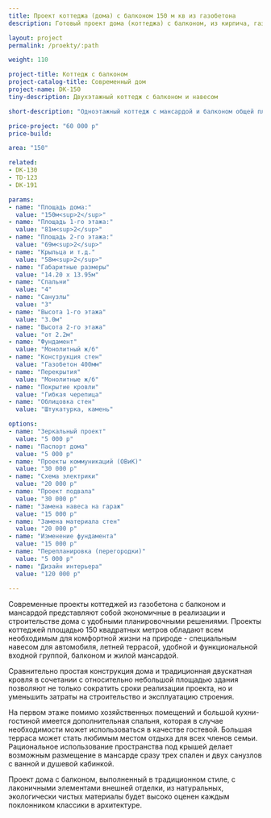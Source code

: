 ```yaml
---
title: Проект коттеджа (дома) с балконом 150 м кв из газобетона
description: Готовый проект дома (коттеджа) с балконом, из кирпича, газобетона или пеноблоков. Площадь&#58; 150 м.кв.

layout: project
permalink: /proekty/:path

weight: 110

project-title: Коттедж с балконом
project-catalog-title: Современный дом
project-name: DK-150
tiny-description: Двухэтажный коттедж с балконом и навесом

short-description: "Одноэтажный коттедж с мансардой и балконом общей площадью 150 м<sup>2</sup>. Навес для автомобиля защитит вашу машину от солнца, снега и дождя. Балкон, расположенный над террасой, в значительной мере влияет на эстетический вид жилого дома. Мансардные окна в крыше прекрасно освещают помещения. А еще сквозь них можно смотреть на небо: днем наблюдать, как плывут облака, ночью – как появляются и падают звезды."

price-project: "60 000 р"
price-build:

area: "150"

related:
- DK-130
- TD-123
- DK-191

params:
- name: "Площадь дома:"
  value: "150м<sup>2</sup>"
- name: "Площадь 1-го этажа:"
  value: "81м<sup>2</sup>"
- name: "Площадь 2-го этажа:"
  value: "69м<sup>2</sup>"
- name: "Крыльца и т.д."
  value: "58м<sup>2</sup>"
- name: "Габаритные размеры"
  value: "14.20 x 13.95м"
- name: "Спальни"
  value: "4"
- name: "Санузлы"
  value: "3"
- name: "Высота 1-го этажа"
  value: "3.0м"
- name: "Высота 2-го этажа"
  value: "от 2.2м"
- name: "Фундамент"
  value: "Монолитный ж/б"
- name: "Конструкция стен"
  value: "Газобетон 400мм"
- name: "Перекрытия"
  value: "Монолитные ж/б"
- name: "Покрытие кровли"
  value: "Гибкая черепица"
- name: "Облицовка стен"
  value: "Штукатурка, камень"

options:
- name: "Зеркальный проект"
  value: "5 000 р"
- name: "Паспорт дома"
  value: "5 000 р"
- name: "Проекты коммуникаций (ОВиК)"
  value: "30 000 р"
- name: "Схема электрики"
  value: "20 000 р"
- name: "Проект подвала"
  value: "30 000 р"
- name: "Замена навеса на гараж"
  value: "15 000 р"
- name: "Замена материала стен"
  value: "20 000 р"
- name: "Изменение фундамента"
  value: "15 000 р"
- name: "Перепланировка (перегородки)"
  value: "5 000 р"
- name: "Дизайн интерьера"
  value: "120 000 р"
  
---
```

Современные проекты коттеджей из газобетона с балконом и мансардой представляют собой экономичные в реализации и строительстве дома с удобными планировочными решениями. Проекты коттеджей площадью 150 квадратных метров обладают всем необходимым для комфортной жизни на природе - специальным навесом для автомобиля, летней террасой, удобной и функциональной входной группой, балконом и жилой мансардой.

Сравнительно простая конструкция дома и традиционная двускатная кровля в сочетании с относительно небольшой площадью здания позволяют не только сократить сроки реализации проекта, но и уменьшить затраты на строительство и эксплуатацию строения.

На первом этаже помимо хозяйственных помещений и большой кухни-гостиной имеется дополнительная спальня, которая в случае необходимости может использоваться в качестве гостевой. Большая терраса может стать любимым местом отдыха для всех членов семьи. Рациональное использование пространства под крышей делает возможным размещение в мансарде сразу трех спален и двух санузлов с ванной и душевой кабинкой.

Проект дома с балконом, выполненный в традиционном стиле, с лаконичными элементами внешней отделки, из натуральных, экологически чистых материалы будет высоко оценен каждым поклонником классики в архитектуре.